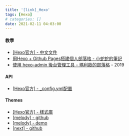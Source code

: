```yaml
---
title: '[link]_Hexo'
tags: [Hexo]
# categories: []
date: 2021-02-11 04:03:00
---
```


#### 教學
  - [[Hexo官方] - 中文文件](https://hexo.io/zh-tw/docs/)
  - [用Hexo + Github Pages搭建個人部落格 - 小蛇蛇的筆記](https://yogapan.github.io/2017/08/11/%E7%94%A8Hexo-Github-Pages%E6%90%AD%E5%BB%BA%E5%80%8B%E4%BA%BA%E9%83%A8%E8%90%BD%E6%A0%BC/)
  - [使用 hexo-admin 後台管理工具 - 瑪利歐的部落格](https://ed521.github.io/2019/08/hexo-admin/) - 2019

<!-- more -->

#### API
  - [[Hexo官方] - _config.yml配置](https://hexo.io/zh-tw/docs/configuration.html)
  
#### Themes
  - [[Hexo官方] - 樣式庫](https://hexo.io/themes/)
  - [[melody] - github](https://github.com/Molunerfinn/hexo-theme-melody)
  - [[melody] - demo](https://molunerfinn.com/)
  - [[next] - github](https://github.com/theme-next/hexo-theme-next)